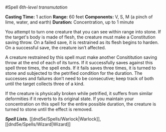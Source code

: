 #Spell
*6th-level transmutation*

**Casting Time:** 1 action
**Range:** 60 feet
**Components:** V, S, M (a pinch of lime, water, and earth)
**Duration:** Concentration, up to 1 minute

You attempt to turn one creature that you can see within range into stone. If the target's body is made of flesh, the creature must make a Constitution saving throw. On a failed save, it is restrained as its flesh begins to harden. On a successful save, the creature isn’t affected.

A creature restrained by this spell must make another Consititution saving throw at the end of each of its turns. If it successfully saves against this spell three times, the spell ends. If it fails saves three times, it is turned to stone and subjected to the petrified condition for the duration. The successes and failures don’t need to be consecutive; keep track of both until the target collects three of a kind.

If the creature is physically broken while petrified, it suffers from similar deformities if it reverts to its original state. If you maintain your concentration on this spell for the entire possible duration, the creature is turned to stone until the effect is removed.

***Spell Lists.*** [[dnd5e/Spells/Warlock\|Warlock]], [[dnd5e/Spells/Wizard\|Wizard]]